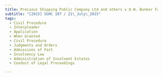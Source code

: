 ```yaml
---
title: Precious Shipping Public Company Ltd and others v O.W. Bunker Far East (Singapore) Pte 
subtitle: "[2015] SGHC 187 / 21\_July\_2015"
tags:
  - Civil Procedure
  - Interpleader
  - Application
  - When Granted
  - Civil Procedure
  - Judgments and Orders
  - Admissions of Fact
  - Insolvency Law
  - Administration of Insolvent Estates
  - Conduct of Legal Proceedings

---
```


